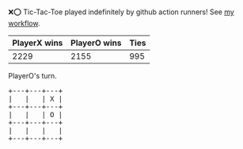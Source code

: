 :x::o: Tic-Tac-Toe played indefinitely by github action runners! See [my workflow](.github/workflows/play.yaml).

|PlayerX wins|PlayerO wins|Ties|
|-|-|-|
|2229|2155|995|

PlayerO's turn.

<pre>
+---+---+---+
|   |   | X |
+---+---+---+
|   |   | O |
+---+---+---+
|   |   |   |
+---+---+---+
</pre>